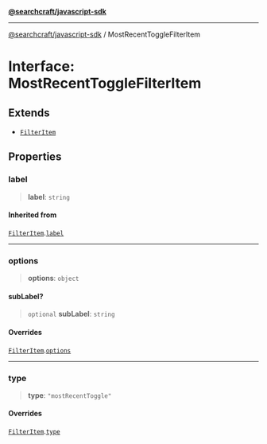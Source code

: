 [**@searchcraft/javascript-sdk**](/reference/sdk/js-vanilla/README.md)

***

[@searchcraft/javascript-sdk](/reference/sdk/js-vanilla/globals.md) / MostRecentToggleFilterItem

# Interface: MostRecentToggleFilterItem

## Extends

- [`FilterItem`](/reference/sdk/js-vanilla/interfaces/FilterItem.md)

## Properties

### label

> **label**: `string`

#### Inherited from

[`FilterItem`](/reference/sdk/js-vanilla/interfaces/FilterItem.md).[`label`](/reference/sdk/js-vanilla/interfaces/FilterItem.md#label)

***

### options

> **options**: `object`

#### subLabel?

> `optional` **subLabel**: `string`

#### Overrides

[`FilterItem`](/reference/sdk/js-vanilla/interfaces/FilterItem.md).[`options`](/reference/sdk/js-vanilla/interfaces/FilterItem.md#options)

***

### type

> **type**: `"mostRecentToggle"`

#### Overrides

[`FilterItem`](/reference/sdk/js-vanilla/interfaces/FilterItem.md).[`type`](/reference/sdk/js-vanilla/interfaces/FilterItem.md#type)
